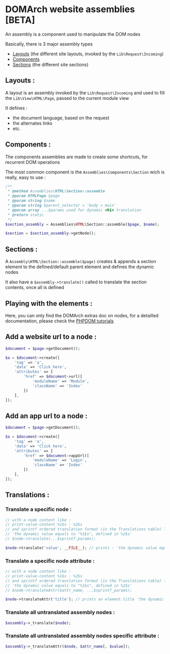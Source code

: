 # <a name="title">DOMArch website assemblies [BETA]</a>

An assembly is a component used to manipulate the DOM nodes

Basically, there is 3 major assembly types
* [Layouts](#layouts) (the different site layouts, invoked by the `Lib\Request\Incoming`)
* [Components](#components)
* [Sections](#sections) (the different site sections)

## <a name="layouts">Layouts :</a>

A layout is an assembly invoked by the `Lib\Request\Incoming` and used to fill the `Lib\View\HTML\Page`, passed to the current module view

It defines :
* the document language, based on the request
* the alternates links
* etc.

## <a name="components">Components :</a>

The components assemblies are made to create some shortcuts, for recurrent DOM operations

The most common component is the `Assemblies\Components\Section` wich is really, easy to use :

```php
/**
 * @method Assemblies\HTML\Section::assemble
 * @param HTMLPage $page
 * @param string $name
 * @param string $parent_selector = 'body > main'
 * @param array ...$params used for dynamic <h1> translation
 * @return static
 */
$section_assembly = Assemblies\HTML\Section::assemble($page, $name);

$section = $section_assembly->getNode();
```

## <a name="sections">Sections :</a>

A `Assembly\HTML\Section::assemble($page)` creates & appends a section element to the defined/default parent element and defines the dynamic nodes

It also have a `$assembly->translate()` called to translate the section contents, once all is defined

## <a name="playing-with-the-elements">Playing with the elements :</a>

Here, you can only find the DOMArch extras doc on nodes, for a detailled documentation, please check the [PHPDOM tutorials](https://github.com/dom-arch/php-dom/tutorials#title)

## <a name="add-a-website-url-to-a-node">Add a website url to a node :</a>

```php
$document = $page->getDocument();

$a = $document->create([
    'tag' => 'a',
    'data' => 'Click here',
    'attributes' => [
        'href' => $document->url([
            'moduleName' => 'Module',
            'className' => 'Index'
        ])
    ],
]);
```

## <a name="add-an-app-url-to-a-node">Add an app url to a node :</a>

```php
$document = $page->getDocument();

$a = $document->create([
    'tag' => 'a',
    'data' => 'Click here',
    'attributes' => [
        'href' => $document->appUrl([
            'moduleName' => 'Login',
            'className' => 'Index'
        ])
    ],
]);
```

## <a name="translations">Translations :</a>

### <a name="translate-a-specific-node">Translate a specific node :</a>

```php
// with a node content like :
// print-value-content %1$s : %2$s
// and sprintf ordered translation format (in the Translations table) like :
// 'the dynamic value equals to "%1$s", defined in %2$s'
// $node->translate(...$sprintf_params);

$node->translate('value', __FILE__); // prints : 'the dynamic value equals to "value", defined in filename'
```

### <a name="translate-a-specific-node-attribute">Translate a specific node attribute :</a>

```php
// with a node content like :
// print-value-content %1$s : %2$s
// and sprintf ordered translation format (in the Translations table) like :
// 'the dynamic value equals to "%1$s", defined in %2$s'
// $node->translateAttr($attr_name, ...$sprintf_params);

$node->translateAttr('title'); // prints an element.title 'the dynamic value equals to "value", defined in filename'
```

### <a name="translate-all-untranslated-assembly-nodes">Translate all untranslated assembly nodes :</a>

```php
$assembly->_translate($node);
```

### <a name="translate-all-untranslated-assembly-nodes">Translate all untranslated assembly nodes specific attribute :</a>

```php
$assembly->_translateAttr($node, $attr_name[, $value]);
```
